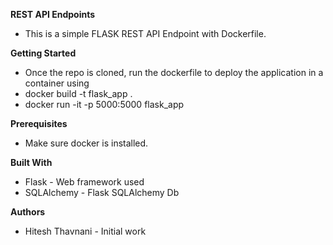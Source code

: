 **REST API Endpoints**
- This is a simple FLASK REST API Endpoint with Dockerfile.

**Getting Started**
- Once the repo is cloned, run the dockerfile to deploy the application in a container using 
- docker build -t flask_app .
- docker run -it -p 5000:5000 flask_app

**Prerequisites**
- Make sure docker is installed. 

**Built With**
- Flask - Web framework used
- SQLAlchemy - Flask SQLAlchemy Db

**Authors**
- Hitesh Thavnani - Initial work
